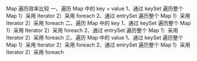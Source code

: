 Map 遍历效率比较
一、遍历 Map 中的 key + value
   1、通过 keySet 遍历整个 Map
      1）采用 Iterator
      2）采用 foreach
   2、通过 entrySet 遍历整个 Map
      1）采用 Iterator
      2）采用 foreach
二、遍历 Map 中的 key
   1、通过 keySet 遍历整个 Map
      1）采用 Iterator
      2）采用 foreach
   2、通过 entrySet 遍历整个 Map
      1）采用 Iterator
      2）采用 foreach
三、遍历 Map 中的 value
   1、通过 keySet 遍历整个 Map
      1）采用 Iterator
      2）采用 foreach
   2、通过 entrySet 遍历整个 Map
      1）采用 Iterator
      2）采用 foreach
